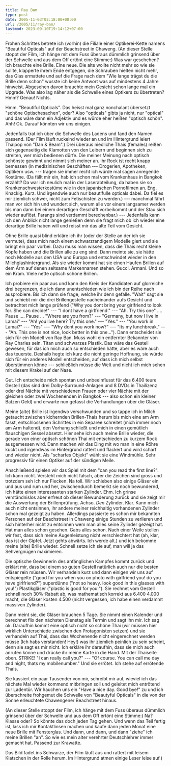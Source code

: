 ```yaml
---
title: Ray Ban
type: post
date: 2005-11-03T02:18:00+00:00
url: /2005/11/ray-ban/
lastmod: 2023-09-10T19:14:12+07:00
---
```

Frohen Schrittes betrete ich (vorhin) die Filiale einer Optikerei-Kette namens "Beautiful Opticals" auf der Beachstreet in Chaweng. (An dieser Stelle stoppt der Film, ich hänge mit dem Fuss überaus dümmlich grinsend über der Schwelle und aus dem Off ertönt eine Stimme:) Was war geschehen? Ich brauchte eine Brille. Eine neue. Die alte wollte nicht mehr so wie sie sollte, klapperte ihrem Ende entgegen, die Schrauben hielten nicht mehr, das Glas ermattete und auf die Frage nach dem "Wie lange trägst du die Brille denn schon" wusste ich keine Antwort was auf mindestens 4 Jahre hinweist. Abgesehen davon brauchte mein Gesicht schon lange mal ein Upgrade. Was also lag näher als die Schwelle eines Optikers zu übertreten? Hmm? Genau! Nichts.

Hmm. "Beautiful Opticals". Das heisst mal ganz nonchalant übersetzt "schöne Optischesachen", oder? Also "opticals" gibts ja nicht, nur "optical" und das wäre dann ein Adjektiv und es würde eher heißen "optisch schön". Ahh! Ok. Darauf könnten wir uns einigen.

Jedenfalls trat ich über die Schwelle des Ladens und fand den Namen passend. (Der Film läuft ruckelnd wieder an und im Hintergrund leiert Thaipop von "Dan & Beam".) Drei überaus niedliche Thais (females) reißen sich gegenseitig die Klamotten von den Leibern und beginnen sich zu streiten, wer mich bedienen dürfe. Die meiner Meinung nach optisch schönste gewinnt und nimmt sich meiner an. Ihr Rock ist recht knapp bemessen (in medizinischen Geschäften --- Drogerien, Apotheken, Optikern usw. --- tragen sie immer recht ich würde mal sagen anregende Kostüme. (Da fällt mir ein, hab ich schon mal vom Krankenhaus in Bangkok erzählt? Da war ich neulich mal in der Laserabteilung, da haben sie so Krankenschwesterkostüme wie in den japanischen Pornofilmen an. Eng. Knackig. Kurz. Und irgendwie auch nur beautifulle opticals dabei. Da fiel es mir ziemlich schwer, nicht zum Fetischisten zu werden.) --- manchmal fährt man vor sich hin und wundert sich, warum alle vor einem langsamer werden bis man dann bei einem derartigen Geschäft vorbeikommt und der Stau sich wieder auflöst. Farangs sind verdammt berechenbar.) --- Jedenfalls kann ich den Anblick nicht lange genießen denn sie fragt mich ob ich wieder eine derartige Brille haben will und reisst mir das alte Teil vom Gesicht.

Ohne Brille quasi blind erkläre ich ihr (oder der Stelle an der ich sie vermute), dass mich nach einem schwarzrandigem Modelle giert und sie bringt ein paar vorbei. Dazu muss man wissen, dass die Thais recht kleine Köpfe haben und die Brillen alle zu eng sind. Dann meinte sie, sie hätte noch Modelle aus den USA und Europa und entschwindet wieder in den Milchglashintergrund. Als sie wieder kommt hat sie einen Haufen Brillen auf dem Arm auf denen seltsame Markennamen stehen. Gucci. Armani. Und so ein Kram. Viele nette optisch schöne Brillen.

Ich probiere ein paar aus und kann den Kreis der Kandidaten auf glorreiche drei begrenzen, die ich dann unentschieden wie ich bin der Reihe nach ausprobiere. Bis ich dann sie frage, welche ihr denn gefalle. "Wait" sagt sie und schiebt mir die drei Brillengestelle nacheinander aufs Gesicht und betrachtet mich lange prüfend ("Why you dont bring your girlfriend to look for. She can decide!" --- "I dont have a girlfriend." --- "Ah. Try this one" .... Pause .... Pause ... "Where are you from?" --- "Germany, but now I live in Lamai" --- "Ah! you live here? Try this one." --- "Yes." --- "You work in Lamai?" --- "Yes" --- "Why dont you work now?" --- "Its my lunchbreak." --- "Ah. This one is not nice, look better in this one..."). Dann entscheidet sie sich für ein Modell von Ray Ban. Muss wohl ein entfernter Bekannter von Ray Charles sein. Titan und schwarzes Plastik. Das wäre das Gestell gewesen, für das ich mich auch so entschieden hätte, aber es wäre auch das teuerste. Deshalb hegte ich kurz die nicht geringe Hoffnung, sie würde sich für ein anderes Modell entscheiden, auf dass ich mich selbst überstimmen könne --- schließlich müsse die Welt und nicht ich mich sehen mit diesem Krakel auf der Nase.

Gut. Ich entscheide mich spontan und unbeeinflusst für das 6.400 teure Gestell (das sind drei Dolby-Surround-Anlagen und 8 DVDs in Thailizenz oder drei Nächte mit verschiedenen Frauen oder vier Nächte mit der gleichen oder zwei Wochenenden in Bangkok --- also schon ein kleiner Batzen Geld) und erwarte nun gefasst die Verhandlungen über die Gläser.

Meine (alte) Brille ist irgendwo verschwunden und so tappe ich in Milch getaucht zwischen kichernden Brillen-Thais herum bis mich eine am Arm fasst, entschlossenen Schrittes in ein Separee schreitet (mich immer noch am Arm haltend), den Vorhang schließt und mich in einen gemütlich flauschigen Sessel absetzt. Hier sehe ich auch meine Brille wieder, die gerade von einer optisch schönen Thai mit entschieden zu kurzem Rock ausgemessen wird. Dann machen wir das Ding mit wo man in eine Röhre kuckt und irgendwas im Hintergrund rattert und flackert und wird scharf und wieder nicht. Als "scharfes Objekt" wählt sie eine Windmühle. Sehr progressiv für einen Optiker auf der sündigen Meile.

Anschließend spielen wir das Spiel mit dem "can you read the first line?". Ich kann nicht. Versteht mich nicht falsch, aber die Zeichen sind gross und trotzdem seh ich nur Flecken. Na toll. Wir schieben also einige Gläser ein und aus und rum und her, zwischendurch bemerkt sie noch bewundernd, ich hätte einen interessanten starken Zylinder. Ehm. Ich grinse verständnislos aber erfreut ob dieser Bewunderung zurück und sie zeigt mir die Auswertung der Brillenprüfung. Achso. _Den_ Zylinder. Klar. Kann mich auch nicht entsinnen, ihr andere meiner reichhaltig vorhandenen Zylinder schon mal gezeigt zu haben. Allerdings passierte es schon mir bekannten Personen auf der Beachstreet in Chaweng einige Stunden zu verlieren und sich hinterher nicht zu entsinnen wem man alles seine Zylinder gezeigt hat. Hat man alles schon gesehen. Gabs alles schon. Nach einer Weile stellen wir fest, dass sich meine Augenleistung nicht verschlechtert hat (ah, klar, das ist der Gipfel. Jetzt gehts abwärts. Ich werde alt.) und ich bekomme meine (alte) Brille wieder. Schnell setze ich sie auf, man will ja das Sehvergnügen maximieren.

Die optische Gewinnerin des anfänglichen Kampfes kommt zurück und erklärt mir, dass bei einem so guten Gestell natürlich auch nur die besten Gläser rein müssen. Wir verhandeln kurz und dann einigen wir uns auf entspiegelte ("good for you when you on photo with girlfriend you! do you have girlfriend?") superdünne ("not so heavy. look good in this glasses with you!") Plastikgläser ("plastic is good for you!"). Sie rechnet vom Gestell schnell noch 30%-Rabatt ab, was mathematisch korrekt aus 6.400 4.000 macht, die Gläser kosten 4.500 (nicht vergessen, ich habe einen verdammt massiven Zylinder).

Dann meint sie, die Gläser brauchen 5 Tage. Sie nimmt einen Kalender und berechnet flix den nächsten Dienstag als Termin und sagt ihn mir. Ich sag ok. Daraufhin kommt eine optisch nicht so schöne Thai (wir müssen hier wirklich Unterschiede zwischen den Protagonisten setzen) und sie verhandeln auf Thai, dass das Wochenende nicht eingerechnet werden müsse (Ich habs verstanden! Hey!) was ihr ziemlich peinlich zu sein scheint, denn sie sagt es mir nicht. Ich erkläre ihr daraufhin, dass sie mich auch anrufen könne und drücke ihr meine Karte in die Hand. Mit der Thaiseite oben. STRIKE! "I can really call you?" --- "Of course. You can call me day and night, thats my mobilenumber." Und sie errötet. Ich stehe auf errötende Thais.

Sie kassiert ein paar Tausender von mir, schreibt mir auf, wieviel ich das nächste Mal wieder kommend mitbringen soll und geleitet mich entrötend zur Ladentür. Wir hauchen uns ein "Have a nice day. Good bye!" zu und ich überschreite frohgemut die Schwelle von "Beautyful Opticals" in die von der Sonne erleuchtete Chawengener Beachstreet hinaus.

(An dieser Stelle stoppt der Film, ich hänge mit dem Fuss überaus dümmlich grinsend über der Schwelle und aus dem Off ertönt eine Stimme:) Na? Klasse oder? So könnte das doch jeden Tag gehen. Und wenn das Teil fertig ist, lass ich mir Kontaktlinsen machen und kaufe dann jeden Monat eine neue Brille mit Fensterglas. Und dann, und dann, und dann "ziehe" ich meine Brillen "an". So wie es mein alter verehrter Deutschlehrer immer gemacht hat. Passend zur Krawatte.

Das Bild fadet ins Schwarze, der Film läuft aus und rattert mit leisem Klatschen in der Rolle herum. Im Hintergrund atmen einige Leser leise auf.)
